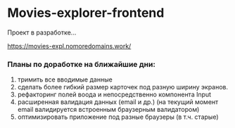 # Movies-explorer-frontend

Проект в разработке...

https://movies-expl.nomoredomains.work/

### Планы по доработке на ближайшие дни: 
1) тримить все вводимые данные
2) сделать более гибкий размер карточек под разную ширину экранов.
3) рефакторинг полей воода и непосредственно компонента Input
4) расширенная валидация данных (email и др.) (на текущий момент email валидируется встроенным браузерным валидатором)
5) оптимизировать приложение под разные браузеры (в т.ч. старые)
